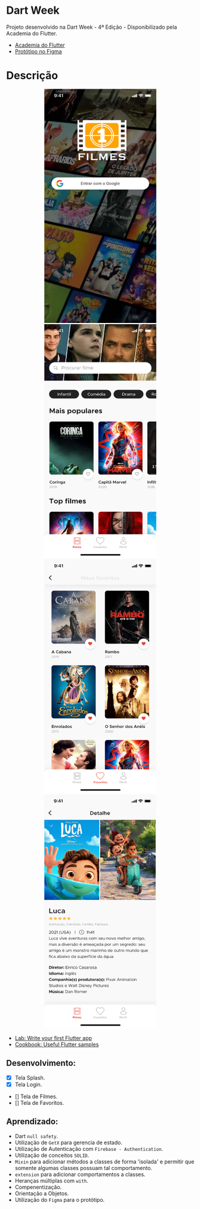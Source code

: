# Dart Week

Projeto desenvolvido na Dart Week - 4ª Edição - Disponibilizado pela Academia do Flutter.
- [Academia do Flutter](http://academiadoflutter.com.br/)
- [Protótipo no Figma](https://www.figma.com/file/uxIIdBQowPYx5KS9nGHS4A/Filmes?node-id=0%3A1)

# Descrição

<p align="center">
    <img width="300" height="625" src="dart_week/assets/to_readme/1.png">
    <img width="300" height="625" src="dart_week/assets/to_readme/2.png">
    <img width="300" height="625" src="dart_week/assets/to_readme/3.png">
    <img width="300" height="625" src="dart_week/assets/to_readme/4.png">
<p/>

- [Lab: Write your first Flutter app](https://flutter.dev/docs/get-started/codelab)
- [Cookbook: Useful Flutter samples](https://flutter.dev/docs/cookbook)

## Desenvolvimento:
- [x] Tela Splash.
- [x] Tela Login.
- [] Tela de Filmes.
- [] Tela de Favoritos.

## Aprendizado:
* Dart `null safety`.
* Utilização de `GetX` para gerencia de estado.
* Utilização de Autenticação com `Firebase - Authentication`.
* Utilização de conceitos `SOLID`.
* `Mixin` para adicionar métodos a classes de forma 'isolada' e permitir que somente algumas classes possuam tal comportamento.
* `extension` para adicionar comportamentos a classes.
* Heranças múltiplas com `with`.
* Compenentização.
* Orientação a Objetos.
* Utilização do `Figma` para o protótipo.